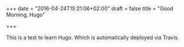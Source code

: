 +++
date = "2016-04-24T15:21:06+02:00"
draft = false
title = "Good Morning, Hugo"

+++

This is a test to learn Hugo.
Which is automatically deployed via Travis.
